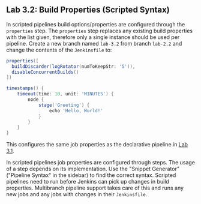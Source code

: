 Lab 3.2: Build Properties (Scripted Syntax)
-------------------------------------------

In scripted pipelines build options/properties are configured through the ``properties`` step.
The ``properties`` step replaces any existing build properties with the list given,
therefore only a single instance should be used per pipeline.
Create a new branch named ``lab-3.2`` from branch ``lab-2.2`` and change the contents of the ``Jenkinsfile`` to:

```groovy
properties([
  buildDiscarder(logRotator(numToKeepStr: '5')),
  disableConcurrentBuilds()
])

timestamps() {
    timeout(time: 10, unit: 'MINUTES') {
        node {
            stage('Greeting') {
                echo 'Hello, World!'
            }
        }
    }
}
```

This configures the same job properties as the declarative pipeline in [Lab 3.1](#lab-31-build-options).

In scripted pipelines job properties are configured through steps. The usage of a step depends on its implementation.
Use the "Snippet Generator" ("Pipeline Syntax" in the sidebar) to find the correct syntax.
Scripted pipelines need to run before Jenkins can pick up changes in build properties.
Multibranch pipeline support takes care of this and runs any new jobs and any jobs with changes in their ``Jenkinsfile``.

